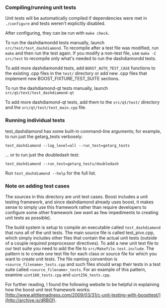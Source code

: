 ### Compiling/running unit tests

Unit tests will be automatically compiled if dependencies were met in `./configure`
and tests weren't explicitly disabled.

After configuring, they can be run with `make check`.

To run the dashdiamondd tests manually, launch `src/test/test_dashdiamond`. To recompile
after a test file was modified, run `make` and then run the test again. If you
modify a non-test file, use `make -C src/test` to recompile only what's needed
to run the dashdiamondd tests.

To add more dashdiamondd tests, add `BOOST_AUTO_TEST_CASE` functions to the existing
.cpp files in the `test/` directory or add new .cpp files that
implement new BOOST_FIXTURE_TEST_SUITE sections.

To run the dashdiamond-qt tests manually, launch `src/qt/test/test_dashdiamond-qt`

To add more dashdiamond-qt tests, add them to the `src/qt/test/` directory and
the `src/qt/test/test_main.cpp` file.

### Running individual tests

test_dashdiamond has some built-in command-line arguments; for
example, to run just the getarg_tests verbosely:

    test_dashdiamond --log_level=all --run_test=getarg_tests

... or to run just the doubledash test:

    test_dashdiamond --run_test=getarg_tests/doubledash

Run `test_dashdiamond --help` for the full list.

### Note on adding test cases

The sources in this directory are unit test cases.  Boost includes a
unit testing framework, and since dashdiamond already uses boost, it makes
sense to simply use this framework rather than require developers to
configure some other framework (we want as few impediments to creating
unit tests as possible).

The build system is setup to compile an executable called `test_dashdiamond`
that runs all of the unit tests.  The main source file is called
test_pivx.cpp, which simply includes other files that contain the
actual unit tests (outside of a couple required preprocessor
directives). To add a new unit test file to our test suite you need
to add the file to `src/Makefile.test.include`. The pattern is to
create one test file for each class or source file for which you want
to create unit tests.  The file naming convention is
`<source_filename>_tests.cpp` and such files should wrap their tests
in a test suite called `<source_filename>_tests`.  For an example of
this pattern, examine `uint160_tests.cpp` and `uint256_tests.cpp`.

For further reading, I found the following website to be helpful in
explaining how the boost unit test framework works:
[http://www.alittlemadness.com/2009/03/31/c-unit-testing-with-boosttest/](http://archive.is/dRBGf).
